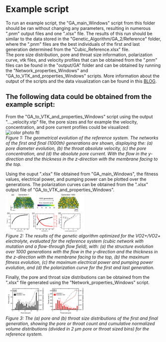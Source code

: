 # Example script 
To run an example script, the "GA_main_Windows" script from this folder should be ran without changing any parameters, resulting in numerous ".pnm" output files and one ".xlsx" file. The results of this run should be similar to the data stored in the "Genetic_Algorithm/GA_2/Reference" folder, where the ".pnm" files are the best individuals of the first and last generation determined from the "Cubic_Reference.xlsx" file.\
The pore size distribution, pore and throat size information, polarization curve, vtk files, and velocity profiles that can be obtained from the ".pnm" files can be found in the "output/GA" folder and can be obtained by running the "Network_properties_Windows" and "GA_to_VTK_and_properties_Windows" scripts. More information about the output of the scripts and the data visualization can be found in this [BLOG](https://maximevdheijden.github.io/2023/12/15/VisualizationParaview/).

## The following data could be obtained from the example script:
From the "GA_to_VTK_and_properties_Windows" script using the output "..._velocity.vtp" file, the pore sizes and for example the velocity, concentration, and pore current profiles could be visualized:\
<img src="output/Example_1.png" alt="color photo ftl" width="50%" height="auto" />\
*Figure 1: The geometrical evolution of the reference system. The networks of the first and final (1000th) generations are shown, displaying the: (a) pore diameter evolution, (b) the throat absolute velocity, (c) the pore concentration, and (d) the absolute pore current. With the flow in the y-direction and the thickness in the z-direction with the membrane facing to the top.*

Using the ouput ".xlsx" file obtained from "GA_main_Windows", the fitness values, electrical power, and pumping power can be plotted over the generations. The polarization curves can be obtained from the ".xlsx" output file of "GA_to_VTK_and_properties_Windows".\
<img src="output/Example_2.png" alt="color photo ftl" width="50%" height="auto" />\
*Figure 2: The results of the genetic algorithm optimized for the VO2+/VO2+ electrolyte, evaluated for the reference system (cubic network with mutation and a flow-through flow field), with: (a) the structure evolution over 1000 generations with the flow in the y-direction and the thickness in the z-direction with the membrane facing to the top, (b) the maximum fitness evolution, (c) the maximum electrical power and pumping power evolution, and (d) the polarization curve for the first and last generation.*

Finally, the pore and throat size distributions can be obtained from the ".xlsx" file generated using the "Network_properties_Windows" script.\
<img src="output/Example_3.png" alt="color photo ftl" width="50%" height="auto" />\
*Figure 3: The (a) pore and (b) throat size distributions of the first and final generation, showing the pore or throat count and cumulative normalized volume distributions (divided in 2 μm pore or throat sized bins) for the reference system.*